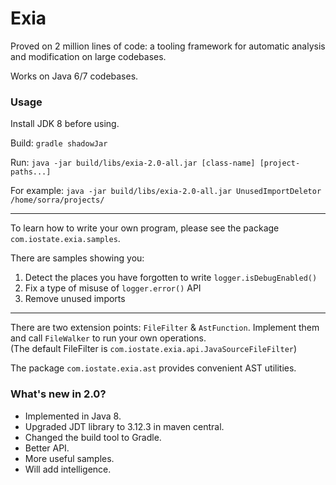 Exia
====

Proved on 2 million lines of code: a tooling framework for automatic analysis and modification on large codebases.

Works on Java 6/7 codebases.

### Usage

Install JDK 8 before using.

Build: `gradle shadowJar`

Run: `java -jar build/libs/exia-2.0-all.jar [class-name] [project-paths...]`

For example: `java -jar build/libs/exia-2.0-all.jar UnusedImportDeletor /home/sorra/projects/`

----

To learn how to write your own program, please see the package `com.iostate.exia.samples`.

There are samples showing you:
1. Detect the places you have forgotten to write `logger.isDebugEnabled()`
2. Fix a type of misuse of `logger.error()` API
3. Remove unused imports

----

There are two extension points: `FileFilter` & `AstFunction`.
Implement them and call `FileWalker` to run your own operations.  
(The default FileFilter is `com.iostate.exia.api.JavaSourceFileFilter`)

The package `com.iostate.exia.ast` provides convenient AST utilities.

### What's new in 2.0?

- Implemented in Java 8.
- Upgraded JDT library to 3.12.3 in maven central.
- Changed the build tool to Gradle.
- Better API.
- More useful samples.
- Will add intelligence.
